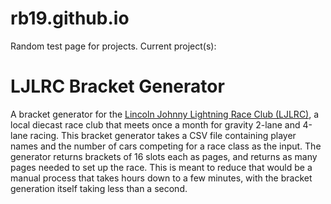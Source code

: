# rb19.github.io
Random test page for projects.
Current project(s):

# LJLRC Bracket Generator
A bracket generator for the [Lincoln Johnny Lightning Race Club (LJLRC)](http://www.ljlrc.com/), a local diecast race club that meets once a month for gravity 2-lane and 4-lane racing. This bracket generator takes a CSV file containing player names and the number of cars competing for a race class as the input. The generator returns brackets of 16 slots each as pages, and returns as many pages needed to set up the race. This is meant to reduce that would be a manual process that takes hours down to a few minutes, with the bracket generation itself taking less than a second.